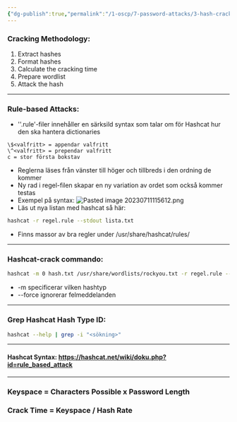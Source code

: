 ```yaml
---
{"dg-publish":true,"permalink":"/1-oscp/7-password-attacks/3-hash-cracking/"}
---
```


### Cracking Methodology:
1. Extract hashes
2. Format hashes
3. Calculate the cracking time
4. Prepare wordlist
5. Attack the hash

-----------
### Rule-based Attacks:
- ''.rule'-filer innehåller en särksild syntax som talar om för Hashcat hur den ska hantera dictionaries
```
\$<valfritt> = appendar valfritt
\^<valfritt> = prependar valfritt
c = stor första bokstav
```
- Reglerna läses från vänster till höger och tillbreds i den ordning de kommer
- Ny rad i regel-filen skapar en ny variation av ordet som också kommer testas
- Exempel på syntax: ![Pasted image 20230711115612.png](/img/user/IMAGES/Pasted%20image%2020230711115612.png)
- Läs ut nya listan med hashcat så här:
```bash
hashcat -r regel.rule --stdout lista.txt
```
- Finns massor av bra regler under /usr/share/hashcat/rules/

--------------------

### Hashcat-crack commando:
```bash
hashcat -m 0 hash.txt /usr/share/wordlists/rockyou.txt -r regel.rule --force
```
- -m specificerar vilken hashtyp
- --force ignorerar felmeddelanden

-----------

### Grep Hashcat Hash Type ID:
```bash
hashcat --help | grep -i "<sökning>"
```

-----------------

#### Hashcat Syntax: https://hashcat.net/wiki/doku.php?id=rule_based_attack

-------------------

### Keyspace = Characters Possible x Password Length
### Crack Time = Keyspace / Hash Rate
